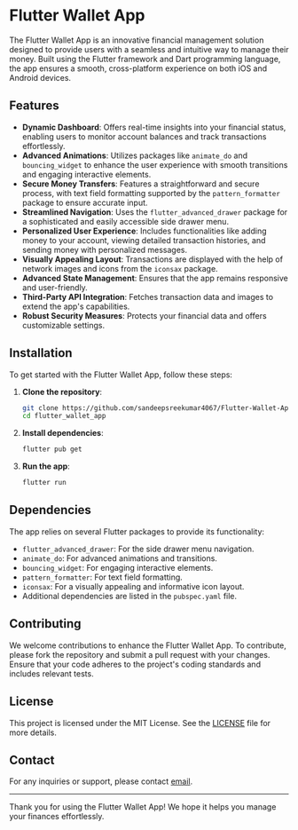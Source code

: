 # Flutter Wallet App

The Flutter Wallet App is an innovative financial management solution designed to provide users with a seamless and intuitive way to manage their money. Built using the Flutter framework and Dart programming language, the app ensures a smooth, cross-platform experience on both iOS and Android devices.

## Features

- **Dynamic Dashboard**: Offers real-time insights into your financial status, enabling users to monitor account balances and track transactions effortlessly.
- **Advanced Animations**: Utilizes packages like `animate_do` and `bouncing_widget` to enhance the user experience with smooth transitions and engaging interactive elements.
- **Secure Money Transfers**: Features a straightforward and secure process, with text field formatting supported by the `pattern_formatter` package to ensure accurate input.
- **Streamlined Navigation**: Uses the `flutter_advanced_drawer` package for a sophisticated and easily accessible side drawer menu.
- **Personalized User Experience**: Includes functionalities like adding money to your account, viewing detailed transaction histories, and sending money with personalized messages.
- **Visually Appealing Layout**: Transactions are displayed with the help of network images and icons from the `iconsax` package.
- **Advanced State Management**: Ensures that the app remains responsive and user-friendly.
- **Third-Party API Integration**: Fetches transaction data and images to extend the app's capabilities.
- **Robust Security Measures**: Protects your financial data and offers customizable settings.

## Installation

To get started with the Flutter Wallet App, follow these steps:

1. **Clone the repository**:
    ```sh
    git clone https://github.com/sandeepsreekumar4067/Flutter-Wallet-App
    cd flutter_wallet_app
    ```

2. **Install dependencies**:
    ```sh
    flutter pub get
    ```

3. **Run the app**:
    ```sh
    flutter run
    ```

## Dependencies

The app relies on several Flutter packages to provide its functionality:

- `flutter_advanced_drawer`: For the side drawer menu navigation.
- `animate_do`: For advanced animations and transitions.
- `bouncing_widget`: For engaging interactive elements.
- `pattern_formatter`: For text field formatting.
- `iconsax`: For a visually appealing and informative icon layout.
- Additional dependencies are listed in the `pubspec.yaml` file.


## Contributing

We welcome contributions to enhance the Flutter Wallet App. To contribute, please fork the repository and submit a pull request with your changes. Ensure that your code adheres to the project's coding standards and includes relevant tests.

## License

This project is licensed under the MIT License. See the [LICENSE](LICENSE) file for more details.

## Contact

For any inquiries or support, please contact [email](mailto:sandeepsreekumar4067@gmail.com).

---

Thank you for using the Flutter Wallet App! We hope it helps you manage your finances effortlessly.
